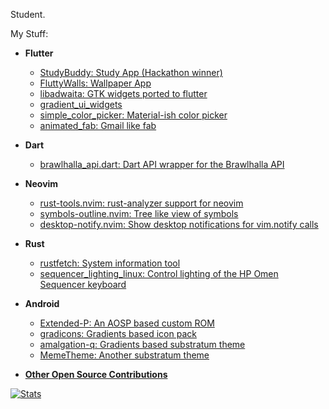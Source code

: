 Student.

My Stuff:

* **Flutter**
  * [StudyBuddy: Study App (Hackathon winner)](https://github.com/simrat39/StudyBuddy)  
  * [FluttyWalls: Wallpaper App](https://github.com/simrat39/FluttyWalls)
  * [libadwaita: GTK widgets ported to flutter](https://github.com/gtk-flutter/libadwaita)
  * [gradient_ui_widgets](https://github.com/simrat39/gradient_ui_widgets)
  * [simple_color_picker: Material-ish color picker](https://github.com/simrat39/simple_color_picker)
  * [animated_fab: Gmail like fab](https://github.com/simrat39/animated_fab)

* **Dart**
  * [brawlhalla_api.dart: Dart API wrapper for the Brawlhalla API](https://github.com/simrat39/brawlhalla_api.dart) 

* **Neovim**
  * [rust-tools.nvim: rust-analyzer support for neovim](https://github.com/simrat39/rust-tools.nvim)
  * [symbols-outline.nvim: Tree like view of symbols](https://github.com/simrat39/symbols-outline.nvim)
  * [desktop-notify.nvim: Show desktop notifications for vim.notify calls](https://github.com/simrat39/desktop-notify.nvim)

* **Rust**
  * [rustfetch: System information tool](https://github.com/simrat39/rustfetch)
  * [sequencer_lighting_linux: Control lighting of the HP Omen Sequencer keyboard](https://github.com/simrat39/sequencer_lighting_linux)

* **Android**
  * [Extended-P: An AOSP based custom ROM](https://github.com/extended-p)
  * [gradicons: Gradients based icon pack](https://github.com/simrat39/icon-pack)
  * [amalgation-q: Gradients based substratum theme](https://github.com/simrat39/amalgation-q)
  * [MemeTheme: Another substratum theme](https://github.com/simrat39/MemeTheme)

* **[Other Open Source Contributions](https://github.com/search?q=author%3Asimrat39)**


[![Stats](https://github-readme-stats.vercel.app/api?username=simrat39&theme=dracula)](https://github.com/simrat39)
